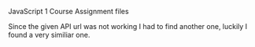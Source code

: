 JavaScript 1 Course Assignment files

Since the given API url was not working I had to find another one, luckily I found a very similiar one.